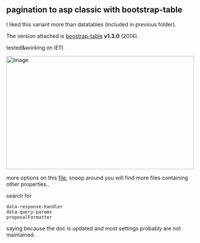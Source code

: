 ## pagination to asp classic with bootstrap-table

I liked this variant more than datatables (included in previous folder).  

The version attached is [boostrap-table](https://github.com/wenzhixin/bootstrap-table) **v1.3.0** (2014).  

tested&working on IE11.

<img width="500" height="302" alt="Image" src="https://github.com/user-attachments/assets/b70d2c63-192f-4b8c-91d3-abdc7f9639b2" />

more options on this [file](https://github.com/pipiscrew/fb_organizer/blob/master/src/tab_dashboard_seller_paid_list.php), snoop around you will find more files containing other properties..  

search for
```
data-response-handler
data-query-params
proposalFormatter
```

saying because the doc is updated and most settings probably are not maintained.